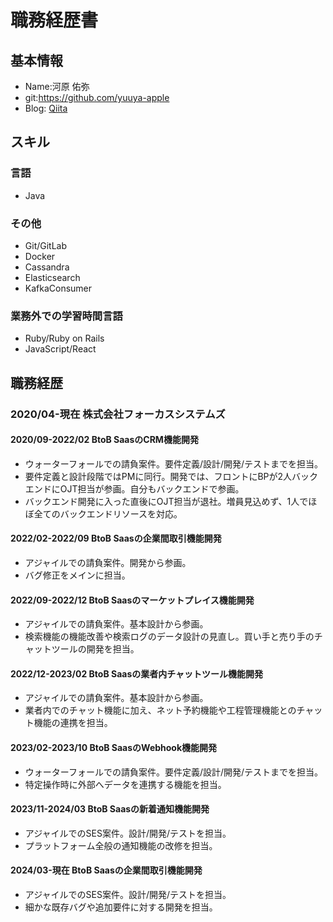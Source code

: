 # 職務経歴書

## 基本情報
- Name:河原 佑弥
- git:https://github.com/yuuya-apple
- Blog: [Qiita](https://qiita.com/yuuya-apple)

## スキル
### 言語
- Java

### その他
- Git/GitLab
- Docker
- Cassandra
- Elasticsearch
- KafkaConsumer

### 業務外での学習時間言語
- Ruby/Ruby on Rails
- JavaScript/React

## 職務経歴
### 2020/04-現在 株式会社フォーカスシステムズ
#### 2020/09-2022/02 BtoB SaasのCRM機能開発
- ウォーターフォールでの請負案件。要件定義/設計/開発/テストまでを担当。
- 要件定義と設計段階ではPMに同行。開発では、フロントにBPが2人バックエンドにOJT担当が参画。自分もバックエンドで参画。
- バックエンド開発に入った直後にOJT担当が退社。増員見込めず、1人でほぼ全てのバックエンドリソースを対応。

#### 2022/02-2022/09 BtoB Saasの企業間取引機能開発
- アジャイルでの請負案件。開発から参画。
- バグ修正をメインに担当。

#### 2022/09-2022/12 BtoB Saasのマーケットプレイス機能開発
- アジャイルでの請負案件。基本設計から参画。
- 検索機能の機能改善や検索ログのデータ設計の見直し。買い手と売り手のチャットツールの開発を担当。

#### 2022/12-2023/02 BtoB Saasの業者内チャットツール機能開発
- アジャイルでの請負案件。基本設計から参画。
- 業者内でのチャット機能に加え、ネット予約機能や工程管理機能とのチャット機能の連携を担当。

#### 2023/02-2023/10 BtoB SaasのWebhook機能開発
- ウォーターフォールでの請負案件。要件定義/設計/開発/テストまでを担当。
- 特定操作時に外部へデータを連携する機能を担当。

#### 2023/11-2024/03 BtoB Saasの新着通知機能開発
- アジャイルでのSES案件。設計/開発/テストを担当。
- プラットフォーム全般の通知機能の改修を担当。

#### 2024/03-現在 BtoB Saasの企業間取引機能開発
- アジャイルでのSES案件。設計/開発/テストを担当。
- 細かな既存バグや追加要件に対する開発を担当。
